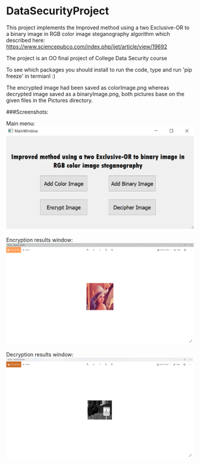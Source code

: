 # DataSecurityProject

This project implements the Improved method using a two Exclusive-OR to a binary image in RGB color image steganography algorithm 
which described here: https://www.sciencepubco.com/index.php/ijet/article/view/19692

The project is an OO final project of College Data Security course

To see which packages you should install to run the code, type and run 'pip freeze' in termianl :)

The encrypted image had been saved as colorImage.png whereas decrypted image saved as a binaryImage.png, both pictures base on the given files in the Pictures directory.

###Screenshots:

Main menu:
![main menu](/images/mainMenu.PNG)

Encryption results window:
![encryption](/images/encrypted-image.PNG)

Decryption results window:
![decyption](/images/decrypted-image.PNG)

